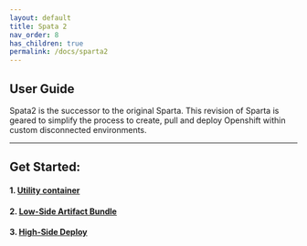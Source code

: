 ```yaml
---
layout: default
title: Spata 2
nav_order: 8
has_children: true
permalink: /docs/sparta2
---
```


## User Guide
Spata2 is the successor to the original Sparta. This revision of Sparta is geared to simplify the process to create, pull and deploy Openshift within custom disconnected environments.  

----------------------------------------------------------------
## Get Started:    
####  1. [Utility container](https://codectl.io/docs/sparta2/utility-container)
####  2. [Low-Side Artifact Bundle](https://codectl.io/docs/sparta2/low-side)
####  3. [High-Side Deploy](https://codectl.io/docs/sparta2/high-side)
